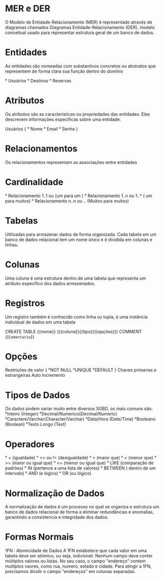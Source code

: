 # MER e DER

O Modelo de Entidade-Relacionamento (MER) é representado através de diagramas chamados Diagramas Entidade-Relacionamento (DER), modelo conceitual usado para representar estrutura geral de um banco de dados.

# Entidades
 As entidades são nomeadas com substantivos concretos ou abstratos que representem de forma clara sua função dentro do domínio
 
 ° Usuários
 ° Destinos 
 ° Reservas

 # Atributos 
Os atributos são as caracteristicas ou propriedades das entidades. Eles descrevem informações especificas sobre uma entidade.

Usuários {
° Nome
° Email
° Senha
}

# Relacionamentos
Os relacionamentos representam as associações entre entidades 

# Cardinalidade
° Relacionamento 1..1 ou (um para um )
° Relacionamento 1..n ou 1..* ( um para muitos)
° Relacionamento n..n ou *..* (Muitos para muitos)

# Tabelas
Utilizadas para armazenar dados de forma organizada. Cada tabela em um banco de dados relacional tem um nome único e é dividida em colunas e linhas.

# Colunas
Uma coluna é uma estrutura dentro de uma tabela que representa um atributo especifico dos dados armazenados.

# Registros
Um registro também é conhecido como linha ou tupla, é uma instância individual de dados em uma tabela

CREATE TABLE {{nome}}
({{coluna}}{{tipo}}{{opções}}) COMMENT
{{`Comentario`}}

# Opções
Restrições de valor {
  °NOT NULL
  °UNIQUE
  °DEFAULT
}
Chaves primarias e estrangeiras
Auto Incremento

# Tipos de Dados
Os dados podem variar muito entre diversos SGBD, os mais comuns são:
°Inteiro (Integer)
°Decimal/Numerico(Decimal/Numeric)
°Caractere/Varchar(Character/Varchar)
°Data/Hora (Date/Time)
°Booleano (Boolean)
°Texto Longo (Text)

# Operadores

° = (igualdade)
° <> ou != (desigualdade)
° > (maior que)
° < (menor que)
° >= (maior ou igual que)
° <= (menor ou igual que)
° LIKE (comparação de padrões)
° IN (pertence a uma lista de valores)
° BETWEEN ( dentro de um intervalo)
° AND (e lógico)
° OR (ou lógico)

# Normalização de Dados
A normalização de dados é um processo no qual se organiza e estrutura um banco de dados relacional de forma a eliminar redundâncias e anomalias, garantindo a consistencia e integridade dos dados.

# Formas Normais
1FN : Atomicidade de Dados
A 1FN estabelece que cada valor em uma tabela deve ser atômico, ou seja, indivisivel. Nenhum campo deve conter múltiplos valores ou listas. No seu caso, o campo "endereço" contem multiplos vaores, como rua, numero, estado e cidade. Para atingir a 1FN, precisamos dividir o campo "endereços" em colunas separadas.